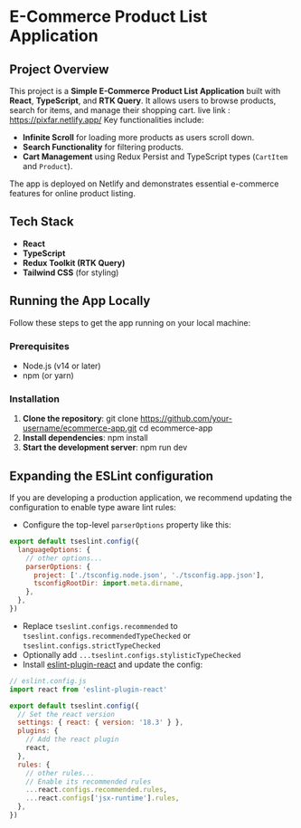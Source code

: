 # E-Commerce Product List Application

## Project Overview

This project is a **Simple E-Commerce Product List Application** built with **React**, **TypeScript**, and **RTK Query**. It allows users to browse products, search for items, and manage their shopping cart.
live link : https://pixfar.netlify.app/
Key functionalities include:

- **Infinite Scroll** for loading more products as users scroll down.
- **Search Functionality** for filtering products.
- **Cart Management** using Redux Persist and TypeScript types (`CartItem` and `Product`).
  
The app is deployed on Netlify and demonstrates essential e-commerce features for online product listing.

## Tech Stack

- **React**
- **TypeScript**
- **Redux Toolkit (RTK Query)**
- **Tailwind CSS** (for styling)
  
## Running the App Locally

Follow these steps to get the app running on your local machine:

### Prerequisites

- Node.js (v14 or later)
- npm (or yarn)

### Installation

1. **Clone the repository**:
   git clone https://github.com/your-username/ecommerce-app.git
   cd ecommerce-app
2. **Install dependencies**:
  npm install
3. **Start the development server**:
  npm run dev


## Expanding the ESLint configuration

If you are developing a production application, we recommend updating the configuration to enable type aware lint rules:

- Configure the top-level `parserOptions` property like this:

```js
export default tseslint.config({
  languageOptions: {
    // other options...
    parserOptions: {
      project: ['./tsconfig.node.json', './tsconfig.app.json'],
      tsconfigRootDir: import.meta.dirname,
    },
  },
})
```

- Replace `tseslint.configs.recommended` to `tseslint.configs.recommendedTypeChecked` or `tseslint.configs.strictTypeChecked`
- Optionally add `...tseslint.configs.stylisticTypeChecked`
- Install [eslint-plugin-react](https://github.com/jsx-eslint/eslint-plugin-react) and update the config:

```js
// eslint.config.js
import react from 'eslint-plugin-react'

export default tseslint.config({
  // Set the react version
  settings: { react: { version: '18.3' } },
  plugins: {
    // Add the react plugin
    react,
  },
  rules: {
    // other rules...
    // Enable its recommended rules
    ...react.configs.recommended.rules,
    ...react.configs['jsx-runtime'].rules,
  },
})
```
